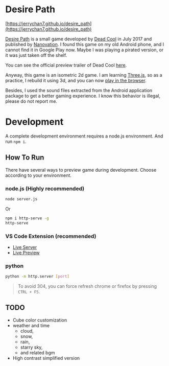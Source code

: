 # Desire Path

[https://jerrychan7.github.io/desire_path](https://jerrychan7.github.io/desire_path)



[Desire Path](https://apps.apple.com/us/app/desire-path/id1244158812) is a small game developed by [Dead Cool](https://www.appgremlin.com/) in July 2017 and published by [Nanovation](http://www.nanovationlabs.com/). I found this game on my old Android phone, and I cannot find it in Google Play now. Maybe I was playing a pirated version, or it was just taken off the shelf.

You can see the official preview trailer of Dead Cool [here](https://youtu.be/LNqkKSgMYLA).

Anyway, this game is an isometric 2d game. I am learning [Three.js](https://threejs.org/), so as a practice, I rebuild it using 3d, and you can now [play in the browser](https://jerrychan7.github.io/desire_path).

Besides, I used the sound files extracted from the Android application package to get a better gaming experience. I know this behavior is illegal, please do not report me.



# Development

A complete development environment requires a node.js environment.
And run `npm i`.

## How To Run

There have several ways to preview game during development. Choose according to your environment.

### node.js (Highly recommended)

```bash
node server.js
```

Or

```bash
npm i http-serve -g
http-serve
```

### VS Code Extension (recommended)

* [Live Server](https://marketplace.visualstudio.com/items?itemName=ritwickdey.LiveServer)
* [Live Preview](https://marketplace.visualstudio.com/items?itemName=ms-vscode.live-server)

### python

```bash
python -m http.server [port]
```

> To avoid 304, you can force refresh chrome or firefox by pressing `CTRL + F5`.



## TODO

* Cube color customization
* weather and time
    * cloud,
    * snow,
    * rain,
    * starry sky,
    * and related bgm
* High contrast simplified version
